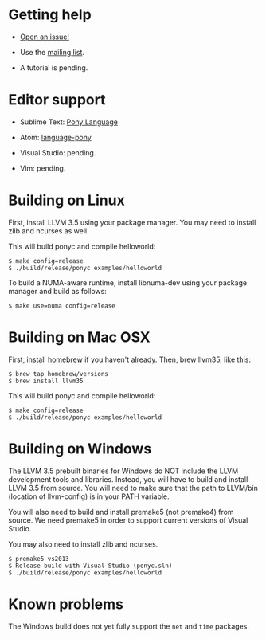 # Getting help

* [Open an issue!](https://github.com/CausalityLtd/ponyc/issues)

* Use the [mailing list](mailto:developers@causality.io).

* A tutorial is pending.

# Editor support

* Sublime Text: [Pony Language](https://packagecontrol.io/packages/Pony%20Language)

* Atom: [language-pony](https://atom.io/packages/language-pony)

* Visual Studio: pending.

* Vim: pending.

# Building on Linux

First, install LLVM 3.5 using your package manager. You may need to install zlib and ncurses as well.

This will build ponyc and compile helloworld:

```
$ make config=release
$ ./build/release/ponyc examples/helloworld
```

To build a NUMA-aware runtime, install libnuma-dev using your package manager and build as follows:

```
$ make use=numa config=release
```

# Building on Mac OSX

First, install [homebrew](http://brew.sh) if you haven't already. Then, brew llvm35, like this:

```
$ brew tap homebrew/versions
$ brew install llvm35
```

This will build ponyc and compile helloworld:

```
$ make config=release
$ ./build/release/ponyc examples/helloworld
```

# Building on Windows

The LLVM 3.5 prebuilt binaries for Windows do NOT include the LLVM development tools and libraries. Instead, you will have to build and install LLVM 3.5 from source. You will need to make sure that the path to LLVM/bin (location of llvm-config) is in your PATH variable.

You will also need to build and install premake5 (not premake4) from source. We need premake5 in order to support current versions of Visual Studio.

You may also need to install zlib and ncurses.

```
$ premake5 vs2013
$ Release build with Visual Studio (ponyc.sln)
$ ./build/release/ponyc examples/helloworld
```

# Known problems

The Windows build does not yet fully support the `net` and `time` packages.
